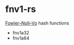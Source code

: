 # fnv1-rs

[Fowler–Noll–Vo](https://en.wikipedia.org/wiki/Fowler%E2%80%93Noll%E2%80%93Vo_hash_function#FNV-1a_hash) hash functions

- fnv1a32
- fnv1a64

